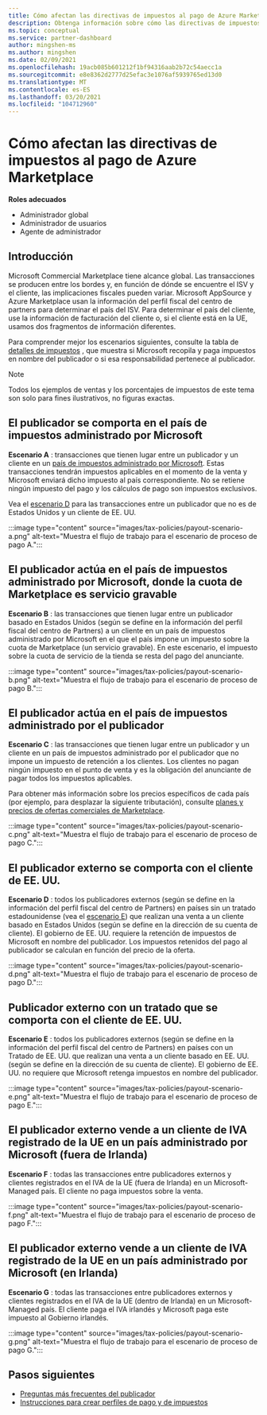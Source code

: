 ```yaml
---
title: Cómo afectan las directivas de impuestos al pago de Azure Marketplace
description: Obtenga información sobre cómo las directivas de impuestos afectan al pago de Azure Marketplace.
ms.topic: conceptual
ms.service: partner-dashboard
author: mingshen-ms
ms.author: mingshen
ms.date: 02/09/2021
ms.openlocfilehash: 19acb085b601212f1bf94316aab2b72c54aecc1a
ms.sourcegitcommit: e8e8362d2777d25efac3e1076af5939765ed13d0
ms.translationtype: MT
ms.contentlocale: es-ES
ms.lasthandoff: 03/20/2021
ms.locfileid: "104712960"
---
```

# <a name="how-tax-policies-affect-payout-for-azure-marketplace"></a>Cómo afectan las directivas de impuestos al pago de Azure Marketplace

**Roles adecuados**
-    Administrador global
-    Administrador de usuarios
-    Agente de administrador

## <a name="introduction"></a>Introducción

Microsoft Commercial Marketplace tiene alcance global. Las transacciones se producen entre los bordes y, en función de dónde se encuentre el ISV y el cliente, las implicaciones fiscales pueden variar. Microsoft AppSource y Azure Marketplace usan la información del perfil fiscal del centro de partners para determinar el país del ISV. Para determinar el país del cliente, use la información de facturación del cliente o, si el cliente está en la UE, usamos dos fragmentos de información diferentes.

Para comprender mejor los escenarios siguientes, consulte la tabla de [detalles de impuestos](tax-details-marketplace.md) , que muestra si Microsoft recopila y paga impuestos en nombre del publicador o si esa responsabilidad pertenece al publicador.

> [!NOTE]
> Todos los ejemplos de ventas y los porcentajes de impuestos de este tema son solo para fines ilustrativos, no figuras exactas.

## <a name="publisher-transacts-in-microsoft-managed-tax-country"></a>El publicador se comporta en el país de impuestos administrado por Microsoft

**Escenario A** : transacciones que tienen lugar entre un publicador y un cliente en un [país de impuestos administrado por Microsoft](tax-details-marketplace.md#microsoft-managed-countries). Estas transacciones tendrán impuestos aplicables en el momento de la venta y Microsoft enviará dicho impuesto al país correspondiente. No se retiene ningún impuesto del pago y los cálculos de pago son impuestos exclusivos.

Vea el [escenario D](#foreign-publisher-transacts-with-us-customer) para las transacciones entre un publicador que no es de Estados Unidos y un cliente de EE. UU.

:::image type="content" source="images/tax-policies/payout-scenario-a.png" alt-text="Muestra el flujo de trabajo para el escenario de proceso de pago A.":::

## <a name="publisher-transacts-in-microsoft-managed-tax-country-where-marketplace-fee-is-taxable-service"></a>El publicador actúa en el país de impuestos administrado por Microsoft, donde la cuota de Marketplace es servicio gravable

**Escenario B** : las transacciones que tienen lugar entre un publicador basado en Estados Unidos (según se define en la información del perfil fiscal del centro de Partners) a un cliente en un país de impuestos administrado por Microsoft en el que el país impone un impuesto sobre la cuota de Marketplace (un servicio gravable). En este escenario, el impuesto sobre la cuota de servicio de la tienda se resta del pago del anunciante.

:::image type="content" source="images/tax-policies/payout-scenario-b.png" alt-text="Muestra el flujo de trabajo para el escenario de proceso de pago B.":::

## <a name="publisher-transacts-in-publisher-managed-tax-country"></a>El publicador actúa en el país de impuestos administrado por el publicador

**Escenario C** : las transacciones que tienen lugar entre un publicador y un cliente en un país de impuestos administrado por el publicador que no impone un impuesto de retención a los clientes. Los clientes no pagan ningún impuesto en el punto de venta y es la obligación del anunciante de pagar todos los impuestos aplicables.

Para obtener más información sobre los precios específicos de cada país (por ejemplo, para desplazar la siguiente tributación), consulte [planes y precios de ofertas comerciales de Marketplace](/azure/marketplace/plans-pricing#custom-prices).

:::image type="content" source="images/tax-policies/payout-scenario-c.png" alt-text="Muestra el flujo de trabajo para el escenario de proceso de pago C.":::

## <a name="foreign-publisher-transacts-with-us-customer"></a>El publicador externo se comporta con el cliente de EE. UU.

**Escenario D** : todos los publicadores externos (según se define en la información del perfil fiscal del centro de Partners) en países sin un tratado estadounidense (vea el [escenario E](#foreign-publisher-with-a-treaty-transacts-with-us-customer)) que realizan una venta a un cliente basado en Estados Unidos (según se define en la dirección de su cuenta de cliente). El gobierno de EE. UU. requiere la retención de impuestos de Microsoft en nombre del publicador. Los impuestos retenidos del pago al publicador se calculan en función del precio de la oferta.

:::image type="content" source="images/tax-policies/payout-scenario-d.png" alt-text="Muestra el flujo de trabajo para el escenario de proceso de pago D.":::

## <a name="foreign-publisher-with-a-treaty-transacts-with-us-customer"></a>Publicador externo con un tratado que se comporta con el cliente de EE. UU.

**Escenario E** : todos los publicadores externos (según se define en la información del perfil fiscal del centro de Partners) en países con un Tratado de EE. UU. que realizan una venta a un cliente basado en EE. UU. (según se define en la dirección de su cuenta de cliente). El gobierno de EE. UU. no requiere que Microsoft retenga impuestos en nombre del publicador.

:::image type="content" source="images/tax-policies/payout-scenario-e.png" alt-text="Muestra el flujo de trabajo para el escenario de proceso de pago E.":::

## <a name="foreign-publisher-sells-to-an-eu-vat-registered-customer-in-a-microsoft-managed-country-outside-ireland"></a>El publicador externo vende a un cliente de IVA registrado de la UE en un país administrado por Microsoft (fuera de Irlanda)

**Escenario F** : todas las transacciones entre publicadores externos y clientes registrados en el IVA de la UE (fuera de Irlanda) en un Microsoft-Managed país. El cliente no paga impuestos sobre la venta.

:::image type="content" source="images/tax-policies/payout-scenario-f.png" alt-text="Muestra el flujo de trabajo para el escenario de proceso de pago F.":::

## <a name="foreign-publisher-sells-to-an-eu-vat-registered-customer-in-a-microsoft-managed-country-in-ireland"></a>El publicador externo vende a un cliente de IVA registrado de la UE en un país administrado por Microsoft (en Irlanda)

**Escenario G** : todas las transacciones entre publicadores externos y clientes registrados en el IVA de la UE (dentro de Irlanda) en un Microsoft-Managed país. El cliente paga el IVA irlandés y Microsoft paga este impuesto al Gobierno irlandés.

:::image type="content" source="images/tax-policies/payout-scenario-g.png" alt-text="Muestra el flujo de trabajo para el escenario de proceso de pago G.":::

## <a name="next-steps"></a>Pasos siguientes

- [Preguntas más frecuentes del publicador](/azure/marketplace/marketplace-faq-publisher-guide)
- [Instrucciones para crear perfiles de pago y de impuestos](./set-up-your-payout-account.md?context=%2fazure%2fmarketplace%2fcontext%2fcontext#create-a-payment-profile)